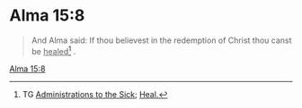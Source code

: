 # Alma 15:8

> And Alma said: If thou believest in the redemption of Christ thou canst be <u>healed</u>[^a] .

[Alma 15:8](https://www.churchofjesuschrist.org/study/scriptures/bofm/alma/15?lang=eng&id=p8#p8)


[^a]: TG [Administrations to the Sick](https://www.churchofjesuschrist.org/study/scriptures/tg/administrations-to-the-sick?lang=eng); [Heal.](https://www.churchofjesuschrist.org/study/scriptures/tg/heal?lang=eng)
